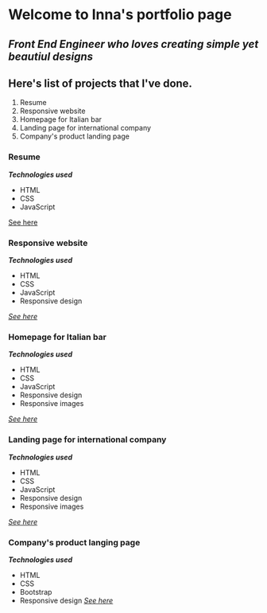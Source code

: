 # Welcome to Inna's portfolio page
## _**Front End Engineer who loves creating simple yet beautiul designs**_ ##
## Here's list of projects that I've done. 

1. Resume
2. Responsive website
3. Homepage for Italian bar
4. Landing page for international company
5. Company's product landing page

### Resume
_**Technologies used**_
- HTML
- CSS
- JavaScript

[ See here ](https://innakostiuk.github.io/frontend-nanodegree-resume/)

### Responsive website
_**Technologies used**_
- HTML
- CSS
- JavaScript
- Responsive design

[_See here_](https://innakostiuk.github.io/responsive-homeapp/)

### Homepage for Italian bar
_**Technologies used**_
- HTML
- CSS
- JavaScript
- Responsive design
- Responsive images

[_See here_](https://innakostiuk.github.io/website-for-italian-bar/)

### Landing page for international company
_**Technologies used**_
- HTML
- CSS
- JavaScript
- Responsive design
- Responsive images

[_See here_](https://innakostiuk.github.io/marketone-lp/)

### Company's product langing page
_**Technologies used**_
- HTML
- CSS
- Bootstrap
- Responsive design
[_See here_](http://www.kakeru-kun.jp/)
